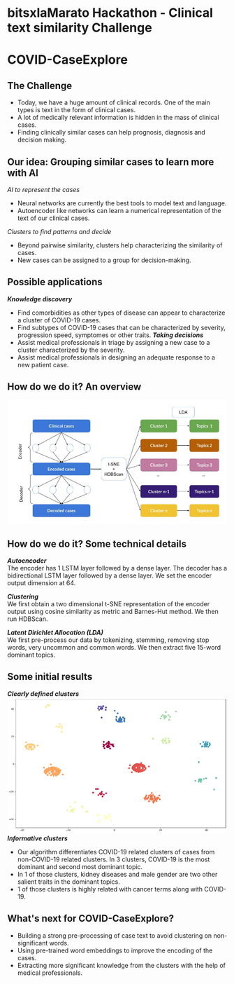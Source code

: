 # bitsxlaMarato Hackathon - Clinical text similarity Challenge
# COVID-CaseExplore

## The Challenge

- Today, we have a huge amount of clinical records. One of the main types is text in the form of clinical cases.
- A lot of medically relevant information is hidden in the mass of clinical cases.
- Finding clinically similar cases can help prognosis, diagnosis and decision making.

## Our idea: Grouping similar cases to learn more with AI

*AI to represent the cases*
- Neural networks are currently the best tools to model text and language.
- Autoencoder like networks can learn a numerical representation of the text of our clinical cases.

*Clusters to find patterns and decide*
- Beyond pairwise similarity, clusters help characterizing the similarity of cases.
- New cases can be assigned to a group for decision-making.

## Possible applications

***Knowledge discovery***
- Find comorbidities as other types of disease can appear to characterize a cluster of COVID-19 cases.
- Find subtypes of COVID-19 cases that can be characterized by severity, progression speed, symptomes or other traits. 
***Taking decisions***
- Assist medical professionals in triage by assigning a new case to a cluster characterized by the severity.
- Assist medical professionals in designing an adequate response to a new patient case.

## How do we do it? An overview
![](overview_model.jpg)

## How do we do it? Some technical details

***Autoencoder***  
The encoder has 1 LSTM layer followed by a dense layer. The decoder has a bidirectional LSTM layer followed by a dense layer. We set the encoder output dimension at 64.

***Clustering***  
We first obtain a two dimensional t-SNE representation of the encoder output using cosine similarity as metric and Barnes-Hut method. We then run HDBScan.

***Latent Dirichlet Allocation (LDA)***  
We first pre-process our data by tokenizing, stemming, removing stop words, very uncommon and common words. We then extract five 15-word dominant topics.

## Some initial results

***Clearly defined clusters***  
![](clusters.png)
***Informative clusters***  
- Our algorithm differentiates COVID-19 related clusters of cases from non-COVID-19 related clusters.  In 3 clusters, COVID-19  is the most dominant and second most dominant topic.
- In 1 of those clusters, kidney diseases and male gender are two other salient traits in the dominant topics.
- 1 of those clusters is highly related with cancer terms along with COVID-19.


## What's next for COVID-CaseExplore?
- Building a strong pre-processing of case text to avoid clustering on non-significant words.
- Using pre-trained word embeddings to improve the encoding of the cases.
- Extracting more significant knowledge from the clusters with the help of medical professionals.




